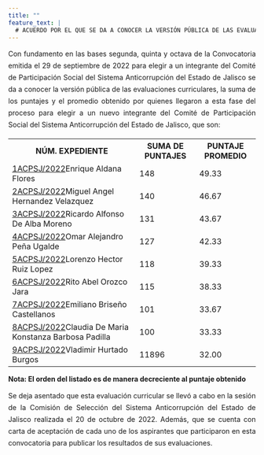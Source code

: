 ```yaml
---
title: ""
feature_text: |
  # ACUERDO POR EL QUE SE DA A CONOCER LA VERSIÓN PÚBLICA DE LAS EVALUACIONES CURRICULARES, LA SUMA DE LOS PUNTAJES Y EL PROMEDIO OBTENIDO POR QUIENES LLEGARON A ESTA FASE DEL PROCESO PARA ELEGIR A UN NUEVO INTEGRANTE DEL COMITÉ DE PARTICIPACIÓN SOCIAL DEL SISTEMA ANTICORRUPCIÓN DEL ESTADO DE JALISCO.
---
```

<div style="text-align:justify; line-height: 1.5rem"><span>Con fundamento en las bases segunda, quinta y octava de la Convocatoria emitida el 29 de septiembre de 2022 para elegir a un integrante del Comité de Participación Social del Sistema Anticorrupción del Estado de Jalisco se da a conocer la versión pública de las evaluaciones curriculares, la suma de los puntajes y el promedio obtenido por quienes llegaron a esta fase del proceso para elegir a un nuevo integrante del Comité de Participación Social del Sistema Anticorrupción del Estado de Jalisco, que son: 
</span></div>
<p></p>
<p></p>
<table class="table3"><tbody>

<tr><th><b>NÚM. EXPEDIENTE</b></th><th><b>SUMA DE PUNTAJES</b></th><th><b>PUNTAJE PROMEDIO</b></th></tr>

<tr><td><a href="\cedulas\2022\01ACPSJ2022.pdf">1ACPSJ/2022</a>Enrique Aldana Flores<span style="color:#75bec4;"></span></td><td><div><span>148</span></div></td><td><div><span>49.33</span></div></td></tr>


<tr><td><a href="\cedulas\2022\02ACPSJ2022.pdf">2ACPSJ/2022</a>Miguel Angel Hernandez Velazquez<span style="color:#75bec4;"></span></td><td><div><span>140</span></div></td><td><div><span>46.67</span></div></td></tr>

<tr><td><a href="\cedulas\2022\03ACPSJ2022.pdf">3ACPSJ/2022</a>Ricardo Alfonso De Alba Moreno<span style="color:#75bec4;"></span></td><td><div><span>131</span></div></td><td><div><span>43.67</span></div></td></tr>

<tr><td><a href="\cedulas\2022\04ACPSJ2022.pdf">4ACPSJ/2022</a>Omar Alejandro Peña Ugalde<span style="color:#75bec4;"></span></td><td><div><span>127</span></div></td><td><div><span>42.33</span></div></td></tr>

<tr><td><a href="\cedulas\2022\05ACPSJ2022.pdf">5ACPSJ/2022</a>Lorenzo Hector Ruiz Lopez<span style="color:#75bec4;"></span></td><td><div><span>118</span></div></td><td><div><span>39.33</span></div></td></tr>

<tr><td><a href="\cedulas\2022\06ACPSJ2022.pdf">6ACPSJ/2022</a>Rito Abel Orozco Jara<span style="color:#75bec4;"></span></td><td><div><span>115</span></div></td><td><div><span>38.33</span></div></td></tr>

<tr><td><a href="\cedulas\2022\07ACPSJ2022.pdf">7ACPSJ/2022</a>Emiliano Briseño Castellanos<span style="color:#75bec4;"></span></td><td><div><span>101</span></div></td><td><div><span>33.67</span></div></td></tr>

<tr><td><a href="\cedulas\2022\08ACPSJ2022.pdf">8ACPSJ/2022</a>Claudia De Maria Konstanza Barbosa Padilla<span style="color:#75bec4;"></span></td><td><div><span>100</span></div></td><td><div><span>33.33</span></div></td></tr>

<tr><td><a href="\cedulas\2022\09ACPSJ2022.pdf">9ACPSJ/2022</a>Vladimir Hurtado Burgos<span style="color:#75bec4;"></span></td><td><div><span>118</span>96</div></td><td><div><span>32.00</span></div></td></tr>

</tbody></table>
<p></p>
<p><strong> Nota: El orden del listado es de manera decreciente al puntaje obtenido </strong></p>
<p></p>
<div style="text-align:justify; line-height: 1.5rem"><span>Se deja asentado que esta evaluación curricular se llevó a cabo en la sesión de la Comisión de Selección del Sistema Anticorrupción del Estado de Jalisco realizada el 20 de octubre de 2022. Además, que se cuenta con carta de aceptación de cada uno de los aspirantes que participaron en esta convocatoria para publicar los resultados de sus evaluaciones. </span></div>
